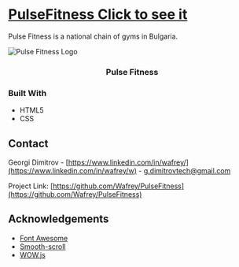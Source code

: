 # [PulseFitness Click to see it](https://wafrey.github.io/PulseFitness/)
Pulse Fitness is a national chain of gyms in Bulgaria.

![Pulse Fitness Logo](https://tinyurl.com/y3k32ba8)

  <h3 align="center">Pulse Fitness</h3>

### Built With

* HTML5
* CSS

## Contact

Georgi Dimitrov - [https://www.linkedin.com/in/wafrey/](https://www.linkedin.com/in/wafrey/w) - g.dimitrovtech@gmail.com

Project Link: [https://github.com/Wafrey/PulseFitness](https://github.com/Wafrey/PulseFitness)

## Acknowledgements
* [Font Awesome](https://fontawesome.com)
* [Smooth-scroll](http://github.com/cferdinandi/smooth-scroll)
* [WOW.js](https://github.com/matthieua/WOW)
